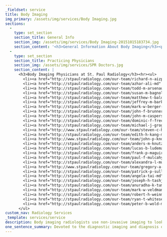 ```yaml
---
_fieldset: service
title: Body Imaging
img_primary: /assets/img/services/Body Imaging.jpg
sections:
  - 
    type: set_section
    section_title: General Info
    section_img: /assets/img/services/Body Imaging-20151015183734.jpg
    section_content: '<h3>General Information About Body Imaging</h3><p>Body imaging radiologists use non-invasive diagnostic imaging to look for abnormalities inside the body and perform limited invasive procedures by guiding instruments inside the body to sample tissue.</p><p>In the chest, this includes the lungs, heart and vessels. In the abdomen, this includes the liver, spleen, kidneys, pancreas, adrenal glands, vessels and intestines. In the pelvis, this includes the bladder and female organs. Body imaging radiologists use diagnostic imaging to non-invasively look for abnormalities inside the body. These imaging techniques also help body imaging radiologists perform limited invasive procedures by guiding instruments inside the body to sample tissue. This has all but eliminated the need for exploratory surgeries often performed in the past.</p><p><strong><a href="http://www.stpaulradiology.com/services/imaging/ct-computed-tomography" target="_blank">CT</a></strong><br>Computed Tomography (CT) is a primary body imaging tool. CT can rapidly produce cross sectional images through the body allowing the radiologist to view in detail the internal organs and any diseases affecting them. The entire chest, abdomen and pelvis can be imaged with state-of-the art CT scanners in 15 seconds. This has made CT the primary imaging tool in cases of acute abdominal distress.</p><p><strong><a href="http://www.stpaulradiology.com/services/imaging/mri" target="_blank">MRI</a></strong><br>Magnetic Resonance Imaging (MRI) is used in body imaging to characterize abnormal findings in greater detail. MRI produces multiple cross sectional images through the body without the need for iodine contrast and without using ionizing radiation. This makes MRI safer in terms of radiation dose and for people with iodine allergies and kidney disease. MRI produces images with extreme soft tissue detail, allowing the body imaging radiologist to be very specific about tumor location and disease extent. MRI is helpful to show tumors of the liver and other organs and in imaging the blood vessels.</p><p><strong><a href="http://www.stpaulradiology.com/services/imaging/ultrasound" target="_blank">Ultrasound</a></strong><br>Ultrasound is an imaging tool that is frequently used in conjunction with MRI and CT to look into the body. Important features of Ultrasound include real time live images, the ability to characterize blood flow through vessels and to determine cysts from solid tumors. It uses sound waves to produce images. Ultrasound is the primary screening tool used to look for diseases of the gallbladder and ovaries.<span></span><span></span></p>'
  - 
    type: set_section
    section_title: Practicing Physicians
    section_img: /assets/img/services/SPR Doctors.jpg
    section_content: |
      <h3>Body Imaging Physicians at St. Paul Radiology</h3><hr><ul>
      	<li><a href="http://stpaulradiology.com/our-team/richard-n-aizpuru-md" title="Richard N. Aizpuru, M.D." target="_blank">Richard N. Aizpuru, MD</a></li>
      	<li><a href="http://stpaulradiology.com/our-team/azhar-ali-md" title="Azhar Ali, M.D." target="_blank">Azhar Ali, MD</a></li>
      	<li><a href="http://stpaulradiology.com/our-team/todd-m-arsenault-md" title="Todd M. Arsenault, M.D." target="_blank">Todd M. Arsenault, MD</a></li>
      	<li><a href="http://stpaulradiology.com/our-team/susan-m-bagnoli-truman-md" title="Todd M. Arsenault, M.D." target="_blank">Susan M. Bagnoli Truman, MD</a></li>
      	<li><a href="http://stpaulradiology.com/our-team/matthew-t-baldwin-md" title="Matthew T. Baldwin, M.D." target="_blank">Matthew T. Baldwin, MD</a></li>
      	<li><a href="http://stpaulradiology.com/our-team/jeffrey-m-barkmeier-md" title="Jeffrey M. Barkmeier, M.D." target="_blank">Jeffrey M. Barkmeier, MD</a></li>
      	<li><a href="http://stpaulradiology.com/our-team/mark-w-berger-md" title="Mark W. Berger, M.D." target="_blank">Mark W. Berger, MD</a></li>
      	<li><a href="http://stpaulradiology.com/our-team/john-f-brunner-md" title="Mark W. Berger, M.D." target="_blank">John F. Brunner, MD</a></li>
      	<li><a href="http://stpaulradiology.com/our-team/john-m-caspers-md" title="John M. Caspers, M.D." target="_blank">John M. Caspers, MD</a></li><li><a href="https://www.stpaulradiology.com/our-team/megan-elgethun-md">Megan Elgethun, MD</a></li><li><a href="https://www.stpaulradiology.com/our-team/l-john-fahrner-md">L. John Fahrner, MD</a></li>
      	<li><a href="http://stpaulradiology.com/our-team/dominic-f-frecentese-md" title="Dominic F. Frecentese, M.D." target="_blank">Dominic F. Frecentese, MD</a></li>
      	<li><a href="http://stpaulradiology.com/our-team/michael-j-grogan-md" title="Michael J. Grogan, M.D." target="_blank">Michael J. Grogan, MD</a></li>
      	<li><a href="http://www.stpaulradiology.com/our-team/steven-c-hommeyer-md" target="_blank">Steven C. Hommeyer, MD</a></li>
      	<li><a href="http://stpaulradiology.com/our-team/edith-h-kang-md" title="Edith H. Kang, M.D." target="_blank">Edith H. Kang, MD</a></li>
      	<li><a href="http://www.stpaulradiology.com/our-team/john-p-knoedler-jr-md-facr" title="John P. Knoedler, Jr., M.D., FACR" target="_blank">John P. Knoedler, Jr., MD, FACR</a></li>
      	<li><a href="http://stpaulradiology.com/our-team/anders-m-knutzen-md" title="Anders M. Knutzen, M.D." target="_blank">Anders M. Knutzen, MD</a></li>
      	<li><a href="http://stpaulradiology.com/our-team/lucas-b-ludeman-md" title="Lucas B. Ludeman, M.D." target="_blank">Lucas B. Ludeman, MD</a></li>
      	<li><a href="http://stpaulradiology.com/our-team/frank-p-maguire-md" title="Frank P. Maguire, M.D." target="_blank">Frank P. Maguire, MD</a></li>
      	<li><a href="http://stpaulradiology.com/our-team/paul-f-mulcahy-md" title="Paul F. Mulcahy, M.D." target="_blank">Paul F. Mulcahy, MD</a></li>
      	<li><a href="http://stpaulradiology.com/our-team/alexandra-l-muschenheim-md" title="Alexandra L. Muschenheim, M.D." target="_blank">Alexandra L. Muschenheim, MD</a></li><li><a href="https://www.stpaulradiology.com/our-team/james-m-mylrea-md">James M. Mylrea, MD</a></li><li><a href="https://www.stpaulradiology.com/our-team/michael-f-powell-md">Michael F. Powell, MD</a></li>
      	<li><a href="http://www.stpaulradiology.com/our-team/gregory-a-rathmann-md" title="Gregory A. Rathmann, M.D." target="_blank">Gregory A. Rathmann, MD</a></li><li><a href="https://www.stpaulradiology.com/our-team/mathew-j-so-md">Mathew J. So, MD</a></li>
      	<li><a href="http://stpaulradiology.com/our-team/patrick-p-sullivan-md" title="Patrick P. Sullivan, M.D." target="_blank">Patrick P. Sullivan, MD</a></li>
      	<li><a href="http://stpaulradiology.com/our-team/angela-tai-md" title="Angela Tai, M.D." target="_blank">Angela Tai, MD</a></li>
      	<li><a href="http://stpaulradiology.com/our-team/joseph-h-tashjian-md" title="Joseph H. Tashjian, M.D." target="_blank">Joseph H. Tashjian, MD</a></li>
      	<li><a href="http://stpaulradiology.com/our-team/anuradha-k-tummala-md" title="Anuradha K. Tummala, M.D." target="_blank">Anuradha K. Tummala, MD</a></li>
      	<li><a href="http://stpaulradiology.com/our-team/mark-w-veldman-md" title="Mark W. Veldman, M.D.">Mark W. Veldman, M.D.</a></li>
      	<li><a href="http://stpaulradiology.com/our-team/robert-h-weinmann-iv-md" title="Robert H. Weinmann IV, M.D." target="_blank">Robert H. Weinmann IV, MD</a></li>
      	<li><a href="http://stpaulradiology.com/our-team/ryan-t-whitesell-md" title="Robert H. Weinmann IV, M.D." target="_blank">Ryan T. Whitesell, MD</a></li>
      	<li><a href="http://stpaulradiology.com/our-team/peter-b-wold-md" title="Peter B. Wold, M.D." target="_blank">Peter B. Wold, MD</a></li>
      </ul>
custom_nav: Radiology Services
_template: services/service
description: Body imaging radiologists use non-invasive imaging to look for abnormalities, and perform procedures by guiding instruments inside the body to sample tissue.
one_sentence_summary: Devoted to the diagnostic imaging and diagnosis of diseases affecting the chest, abdomen, and pelvis.
---
```















